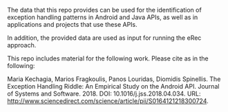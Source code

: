 The data that this repo provides can be used for the identification of exception handling patterns in Android and Java APIs, as well as in applications and projects that use these APIs.

In addition, the provided data are used as input for running the eRec approach.

This repo includes material for the following work. Please cite as in the following:

Maria Kechagia, Marios Fragkoulis, Panos Louridas, Diomidis Spinellis. The Exception Handling Riddle: An Empirical Study on the Android API. Journal of Systems and Software. 2018. DOI: 10.1016/j.jss.2018.04.034. URL: http://www.sciencedirect.com/science/article/pii/S0164121218300724.
